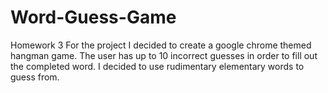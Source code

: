 # Word-Guess-Game
Homework 3
For the project I decided to create a google chrome themed hangman game. The user has up to 10 incorrect guesses in order to fill out the completed word. I decided to use rudimentary elementary words to guess from.